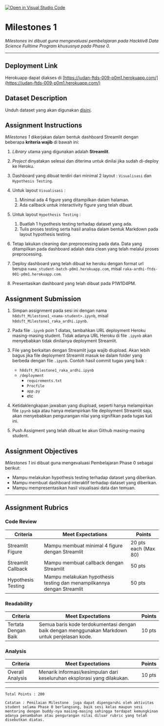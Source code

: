 [![Open in Visual Studio Code](https://classroom.github.com/assets/open-in-vscode-f059dc9a6f8d3a56e377f745f24479a46679e63a5d9fe6f495e02850cd0d8118.svg)](https://classroom.github.com/online_ide?assignment_repo_id=7234353&assignment_repo_type=AssignmentRepo)
# Milestones 1

_Milestones ini dibuat guna mengevaluasi pembelajaran pada Hacktiv8 Data Science Fulltime Program khususnya pada Phase 0._

---

## Deployment Link

Herokuapp dapat diakses di [https://judan-ftds-009-p0m1.herokuapp.com/](https://judan-ftds-009-p0m1.herokuapp.com/)

## Dataset Description

Unduh dataset yang akan digunakan [disini](https://www.kaggle.com/aungpyaeap/supermarket-sales).

## Assignment Instructions

*Milestones 1* dikerjakan dalam bentuk dashboard Streamlit dengan beberapa **kriteria wajib** di bawah ini:

1. *Library* utama yang digunakan adalah **Streamlit**.

2. *Project* dinyatakan selesai dan diterima untuk dinilai jika sudah di-deploy ke Heroku.

3. Dashboard yang dibuat terdiri dari minimal 2 layout : `Visualisasi` dan `Hypothesis Testing`.

4. Untuk layout `Visualisasi` :
   1. Minimal ada 4 figure yang ditampilkan dalam halaman.
   2. Ada callback untuk interactivity figure yang telah dibuat.

5. Untuk layout `Hypothesis Testing` :
   1. Buatlah 1 hypothesis testing terhadap dataset yang ada.
   2. Tulis proses testing serta hasil analisa dalam bentuk Markdown pada layout hypothesis testing.

6. Tetap lakukan cleaning dan preprocessing pada data. Data yang ditampilkan pada dashboard adalah data clean yang telah melalui proses preprocessing.

7. Deploy dashboard yang telah dibuat ke heroku dengan format url berupa `nama_student-batch-p0m1.herokuapp.com`, misal `raka-ardhi-ftds-001-p0m1.herokuapp.com`.

8. Presentasikan dashboard yang telah dibuat pada P1W1D4PM.

## Assignment Submission

1. Simpan assignment pada sesi ini dengan nama `h8dsft_Milestone1_<nama-student>.ipynb`, misal `h8dsft_Milestone1_raka_ardhi.ipynb`.

2. Pada file `.ipynb` poin 1 diatas, tambahkan URL deployment Heroku masing-masing student. Tidak adanya URL Heroku di file `.ipynb` akan menyebabkan tidak dinilainya deployment Streamlit.

3. File yang berkaitan dengan Streamlit juga wajib diupload. Akan lebih bagus jika file deployment Streamlit masuk ke dalam folder yang berbeda dengan file `.ipynb`. Contoh hasil commit tugas yang baik : 
   * `h8dsft_Milestone1_raka_ardhi.ipynb`
   * `/deployment`
     - `requirements.txt`
     - `Procfile`
     - `app.py`
     - etc

4. Ketidaklengkapan jawaban yang diupload, seperti hanya melampirkan file `ipynb` saja atau hanya melampirkan file deployment Streamlit saja, akan menyebabkan pengurangan nilai yang signifikan pada tugas kali ini.

5. Push Assigment yang telah dibuat ke akun Github masing-masing student.

## Assignment Objectives

*Milestones 1* ini dibuat guna mengevaluasi Pembelajaran Phase 0 sebagai berikut:

- Mampu melakukan hypothesis testing terhadap dataset yang diberikan.
- Mampu membuat dashboard interaktif terhadap dataset yang diberikan.
- Mampu mempresentasikan hasil visualisasi data dan temuan.

---

## Assignment Rubrics

### Code Review

| Criteria|Meet Expectations|Points|
| --- | --- | --- |
| Streamlit Figure | Mampu membuat minimal 4 figure dengan Streamlit | 20 pts each (Max 80) |
| Streamlit Callback | Mampu membuat callback dengan Streamlit | 50 pts |
| Hypothesis Testing | Mampu melakukan hypothesis testing dan menampilkannya dengan Streamlit | 50 pts |

### Readability

| Criteria | Meet Expectations | Points|
| --- | --- | --- |
| Tertata Dengan Baik | Semua baris kode terdokumentasi dengan baik dengan menggunakan Markdown untuk penjelasan kode. | 10 pts |

### Analysis

| Criteria | Meet Expectations | Points |
| --- | --- | --- |
| Overall Analysis | Menarik informasi/kesimpulan dari keseluruhan eksplorasi yang dilakukan. | 10 pts |

---

```
Total Points : 200

Catatan : Penilaian Milestone  juga dapat dipengaruhi oleh aktivitas student selama Phase 0 berlangsung, baik sesi kelas maupun sesi mentoring dengan buddy-nya masing-masing sehingga terdapat kemungkinan adanya penambahan atau pengurangan nilai diluar rubric yang telah disebutkan diatas.
```
